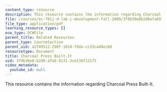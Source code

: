 ```yaml
---
content_type: resource
description: This resource contains the information regarding Charcoal Press Built-It.
file: /courses/ec-701j-d-lab-i-development-fall-2009/3f9b30e8b2d8afa891313ce136f121f5_MITEC_701JF09_charpre_build.pdf
file_type: application/pdf
learning_resource_types: []
ocw_type: OCWFile
parent_title: Related Resources
parent_type: CourseSection
parent_uid: a2749512-298f-1014-fdda-cc33cad4ec0d
resourcetype: Document
title: Charcoal Press Built-It
uid: 3f9b30e8-b2d8-afa8-9131-3ce136f121f5
video_metadata:
  youtube_id: null
---
```

This resource contains the information regarding Charcoal Press Built-It.
